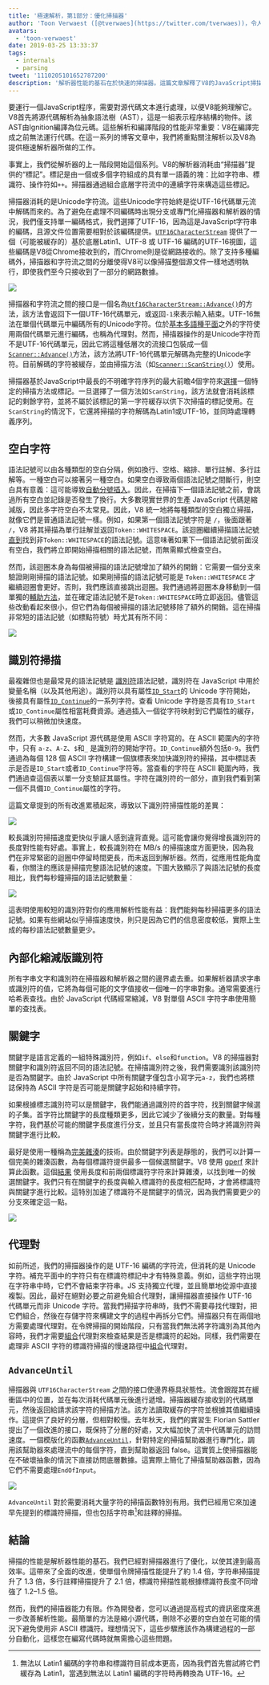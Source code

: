 ```yaml
---
title: '極速解析，第1部分：優化掃描器'
author: 'Toon Verwaest ([@tverwaes](https://twitter.com/tverwaes))，令人震驚的優化者'
avatars:
  - 'toon-verwaest'
date: 2019-03-25 13:33:37
tags:
  - internals
  - parsing
tweet: '1110205101652787200'
description: '解析器性能的基石在於快速的掃描器。這篇文章解釋了V8的JavaScript掃描器如何最近變得快了2.1倍。'
---
```

要運行一個JavaScript程序，需要對源代碼文本進行處理，以便V8能夠理解它。V8首先將源代碼解析為抽象語法樹（AST），這是一組表示程序結構的物件。該AST由Ignition編譯為位元碼。這些解析和編譯階段的性能非常重要：V8在編譯完成之前無法運行代碼。在這一系列的博客文章中，我們將重點關注解析以及V8為提供極速解析器所做的工作。

<!--truncate-->
事實上，我們從解析器的上一階段開始這個系列。V8的解析器消耗由“掃描器”提供的“標記”。標記是由一個或多個字符組成的具有單一語義的塊：比如字符串、標識符、操作符如`++`。掃描器通過組合底層字符流中的連續字符來構造這些標記。

掃描器消耗的是Unicode字符流。這些Unicode字符始終是從UTF-16代碼單元流中解碼而來的。為了避免在處理不同編碼時出現分支或專門化掃描器和解析器的情況，我們僅支持單一編碼格式，我們選擇了UTF-16，因為這是JavaScript字符串的編碼，且源文件位置需要相對於該編碼提供。[`UTF16CharacterStream`](https://cs.chromium.org/chromium/src/v8/src/scanner.h?rcl=edf3dab4660ed6273e5d46bd2b0eae9f3210157d&l=46) 提供了一個（可能被緩存的）基於底層Latin1、UTF-8 或 UTF-16 編碼的UTF-16視圖，這些編碼是V8從Chrome接收到的，而Chrome則是從網路接收的。除了支持多種編碼外，掃描器和字符流之間的分離使得V8可以像掃描整個源文件一樣地透明執行，即使我們至今只接收到了一部分的網路數據。

![](/_img/scanner/overview.svg)

掃描器和字符流之間的接口是一個名為[`Utf16CharacterStream::Advance()`](https://cs.chromium.org/chromium/src/v8/src/scanner.h?rcl=edf3dab4660ed6273e5d46bd2b0eae9f3210157d&l=54)的方法，該方法會返回下一個UTF-16代碼單元，或返回`-1`來表示輸入結束。UTF-16無法在單個代碼單元中編碼所有的Unicode字符。位於[基本多語種平面](https://en.wikipedia.org/wiki/Plane_(Unicode)#Basic_Multilingual_Plane)之外的字符使用兩個代碼單元進行編碼，也稱為代理對。然而，掃描器操作的是Unicode字符而不是UTF-16代碼單元，因此它將這種低層次的流接口包裝成一個[`Scanner::Advance()`](https://cs.chromium.org/chromium/src/v8/src/scanner.h?sq=package:chromium&g=0&rcl=edf3dab4660ed6273e5d46bd2b0eae9f3210157d&l=569)方法，該方法將UTF-16代碼單元解碼為完整的Unicode字符。目前解碼的字符被緩存，並由掃描方法（如[`Scanner::ScanString()`](https://cs.chromium.org/chromium/src/v8/src/scanner.cc?rcl=edf3dab4660ed6273e5d46bd2b0eae9f3210157d&l=775)）使用。

掃描器基於JavaScript中最長的不明確字符序列的最大前瞻4個字符來[選擇](https://cs.chromium.org/chromium/src/v8/src/scanner.cc?rcl=edf3dab4660ed6273e5d46bd2b0eae9f3210157d&l=422)一個特定的掃描方法或標記。一旦選擇了一個方法如`ScanString`，該方法就會消耗該標記的剩餘字符，並將不屬於該標記的第一字符緩存以供下次掃描的標記使用。在`ScanString`的情況下，它還將掃描的字符解碼為Latin1或UTF-16，並同時處理轉義序列。

[^1]: `<!--`是HTML註釋的開始，而`<!-`則被掃描為“小於”、“非”、“減號”。

## 空白字符

語法記號可以由各種類型的空白分隔，例如換行、空格、縮排、單行註解、多行註解等。一種空白可以接著另一種空白。如果空白導致兩個語法記號之間斷行，則空白具有意義：這可能導致[自動分號插入](https://tc39.es/ecma262/#sec-automatic-semicolon-insertion)。因此，在掃描下一個語法記號之前，會跳過所有空白並記錄是否發生了換行。大多數現實世界的生產 JavaScript 代碼是縮減版，因此多字符空白不太常見。因此，V8 統一地將每種類型的空白獨立掃描，就像它們是普通語法記號一樣。例如，如果第一個語法記號字符是 `/`，後面跟著 `/`，V8 將其掃描為單行註解並返回`Token::WHITESPACE`。該迴圈繼續掃描語法記號[直到](https://cs.chromium.org/chromium/src/v8/src/scanner.cc?rcl=edf3dab4660ed6273e5d46bd2b0eae9f3210157d&l=671)找到非`Token::WHITESPACE`的語法記號。這意味著如果下一個語法記號前面沒有空白，我們將立即開始掃描相關的語法記號，而無需顯式檢查空白。

然而，該迴圈本身為每個被掃描的語法記號增加了額外的開銷：它需要一個分支來驗證剛剛掃描的語法記號。如果剛掃描的語法記號可能是 `Token::WHITESPACE` 才繼續迴圈會更好。否則，我們應該直接跳出迴圈。我們通過將迴圈本身移動到一個單獨的[輔助方法](https://cs.chromium.org/chromium/src/v8/src/parsing/scanner-inl.h?rcl=d62ec0d84f2ec8bc0d56ed7b8ed28eaee53ca94e&l=178)，並在確定語法記號不是`Token::WHITESPACE`時立即返回。儘管這些改動看起來很小，但它們為每個被掃描的語法記號移除了額外的開銷。這在掃描非常短的語法記號（如標點符號）時尤其有所不同：

![](/_img/scanner/punctuation.svg)

## 識別符掃描

最複雜但也是最常見的語法記號是 [識別符](https://tc39.es/ecma262/#prod-Identifier)語法記號，識別符在 JavaScript 中用於變量名稱（以及其他用途）。識別符以具有屬性[`ID_Start`](https://cs.chromium.org/chromium/src/v8/src/unicode.cc?rcl=d4096d05abfc992a150de884c25361917e06c6a9&l=807)的 Unicode 字符開始，後接具有屬性[`ID_Continue`](https://cs.chromium.org/chromium/src/v8/src/unicode.cc?rcl=d4096d05abfc992a150de884c25361917e06c6a9&l=947)的一系列字符。查看 Unicode 字符是否具有`ID_Start`或`ID_Continue`屬性相當耗費資源。通過插入一個從字符映射到它們屬性的緩存，我們可以稍微加快速度。

然而，大多數 JavaScript 源代碼是使用 ASCII 字符寫的。在 ASCII 範圍內的字符中，只有 `a-z`、`A-Z`、`$`和`_` 是識別符的開始字符。`ID_Continue`額外包括`0-9`。我們通過為每個 128 個 ASCII 字符構建一個旗標表來加快識別符的掃描，其中標誌表示是否是`ID_Start`或者`ID_Continue`字符等。當查看的字符在 ASCII 範圍內時，我們通過查這個表以單一分支驗証其屬性。字符在識別符的一部分，直到我們看到第一個不具備`ID_Continue`屬性的字符。

這篇文章提到的所有改進累積起來，導致以下識別符掃描性能的差異：

![](/_img/scanner/identifiers-1.svg)

較長識別符掃描速度更快似乎讓人感到違背直覺。這可能會讓你覺得增長識別符的長度對性能有好處。事實上，較長識別符在 MB/s 的掃描速度方面更快，因為我們在非常緊密的迴圈中停留時間更長，而未返回到解析器。然而，從應用性能角度看，你關注的應該是掃描完整語法記號的速度。下圖大致顯示了與語法記號的長度相比，我們每秒鐘掃描的語法記號數量：

![](/_img/scanner/identifiers-2.svg)

這表明使用較短的識別符對你的應用解析性能有益：我們能夠每秒掃描更多的語法記號。如果有些網站似乎掃描速度快，則只是因為它們的信息密度較低，實際上生成的每秒語法記號數量更少。

## 內部化縮減版識別符

所有字串文字和識別符在掃描器和解析器之間的邊界處去重。如果解析器請求字串或識別符的值，它將為每個可能的文字值接收一個唯一的字串對象。通常需要進行哈希表查找。由於 JavaScript 代碼經常縮減，V8 對單個 ASCII 字符字串使用簡單的查找表。

## 關鍵字

關鍵字是語言定義的一組特殊識別符，例如`if`、`else`和`function`。V8 的掃描器對關鍵字和識別符返回不同的語法記號。在掃描識別符之後，我們需要識別該識別符是否為關鍵字。由於 JavaScript 中所有關鍵字僅包含小寫字元`a-z`，我們也將標誌保持為 ASCII 字符是否可能是關鍵字起始和持續字符。

如果根據標志識別符可以是關鍵字，我們能通過識別符的首字符，找到關鍵字候選的子集。首字符比關鍵字的長度種類更多，因此它減少了後續分支的數量。對每種字符，我們基於可能的關鍵字長度進行分支，並且只有當長度符合時才將識別符與關鍵字進行比較。

最好是使用一種稱為[完美雜湊](https://en.wikipedia.org/wiki/Perfect_hash_function)的技術。由於關鍵字列表是靜態的，我們可以計算一個完美的雜湊函數，為每個標識符提供最多一個候選關鍵字。V8 使用 [gperf](https://www.gnu.org/software/gperf/) 來計算此函數。這個[結果](https://cs.chromium.org/chromium/src/v8/src/parsing/keywords-gen.h) 使用長度和前兩個標識符字符來計算雜湊，以找到唯一的候選關鍵字。我們只有在關鍵字的長度與輸入標識符的長度相匹配時，才會將標識符與關鍵字進行比較。這特別加速了標識符不是關鍵字的情況，因為我們需要更少的分支來確定這一點。

![](/_img/scanner/keywords.svg)

## 代理對

如前所述，我們的掃描器操作的是 UTF-16 編碼的字符流，但消耗的是 Unicode 字符。補充平面中的字符只有在標識符標記中才有特殊意義。例如，這些字符出現在字符串中時，它們不會結束字符串。JS 支持獨立代理，並且簡單地從源中直接複製。因此，最好在絕對必要之前避免組合代理對，讓掃描器直接操作 UTF-16 代碼單元而非 Unicode 字符。當我們掃描字符串時，我們不需要尋找代理對，把它們組合，然後在存儲字符來構建文字的過程中再拆分它們。掃描器只有在兩個地方需要處理代理對。在令牌掃描的開始階段，只有當我們無法將字符識別為其他內容時，我們才需要[組合](https://cs.chromium.org/chromium/src/v8/src/parsing/scanner-inl.h?rcl=d4096d05abfc992a150de884c25361917e06c6a9&l=515)代理對來檢查結果是否是標識符的起始。同樣，我們需要在處理非 ASCII 字符的標識符掃描的慢速路徑中[組合](https://cs.chromium.org/chromium/src/v8/src/parsing/scanner.cc?rcl=d4096d05abfc992a150de884c25361917e06c6a9&l=1003)代理對。

## `AdvanceUntil`

掃描器與 `UTF16CharacterStream` 之間的接口使邊界極具狀態性。流會跟蹤其在緩衝區中的位置，並在每次消耗代碼單元後進行遞增。掃描器緩存接收到的代碼單元，然後返回給請求該字符的掃描方法。該方法讀取緩存的字符並根據其值繼續操作。這提供了良好的分層，但相對較慢。去年秋天，我們的實習生 Florian Sattler 提出了一個改進的接口，既保持了分層的好處，又大幅加快了流中代碼單元的訪問速度。一個模版化的函數[`AdvanceUntil`](https://cs.chromium.org/chromium/src/v8/src/parsing/scanner.h?rcl=d4096d05abfc992a150de884c25361917e06c6a9&l=72)，針對特定的掃描幫助器進行專門化，調用該幫助器來處理流中的每個字符，直到幫助器返回 false。這實質上使掃描器能在不破壞抽象的情況下直接訪問底層數據。這實際上簡化了掃描幫助器函數，因為它們不需要處理`EndOfInput`。

![](/_img/scanner/advanceuntil.svg)

`AdvanceUntil` 對於需要消耗大量字符的掃描函數特別有用。我們已經用它來加速早先提到的標識符掃描，但也包括字符串[^2]和註釋的掃描。

[^2]: 無法以 Latin1 編碼的字符串和標識符目前成本更高，因為我們首先嘗試將它們緩存為 Latin1，當遇到無法以 Latin1 編碼的字符時再轉換為 UTF-16。

## 結論

掃描的性能是解析器性能的基石。我們已經對掃描器進行了優化，以使其達到最高效率。這帶來了全面的改進，使單個令牌掃描性能提升了約 1.4 倍，字符串掃描提升了 1.3 倍，多行註釋掃描提升了 2.1 倍，標識符掃描性能根據標識符長度不同增強了 1.2–1.5 倍。

然而，我們的掃描器能力有限。作為開發者，您可以通過提高程式的資訊密度來進一步改善解析性能。最簡單的方法是縮小源代碼，刪除不必要的空白並在可能的情況下避免使用非 ASCII 標識符。理想情況下，這些步驟應該作為構建過程的一部分自動化，這樣您在編寫代碼時就無需擔心這些問題。
